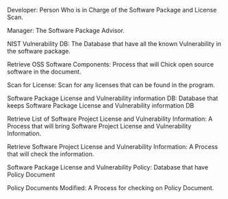Developer: Person Who is in Charge of the Software Package and License Scan.

Manager: The Software Package Advisor.

NIST Vulnerability DB: The Database that have all the known Vulnerability in the software package.

Retrieve OSS Software Components: Process that will Chick open source software in the document.

Scan for License: Scan for any licenses that can be found in the program.

Software Package License and Vulnerability information DB: Database that keeps Software Package License and Vulnerability information DB

Retrieve List of Software Project License and Vulnerability Information: A Process that will bring Software Project License and Vulnerability Information.

Retrieve Software Project License and Vulnerability Information: A Process that will check the information.

Software Package License and Vulnerability Policy: Database that have Policy Document

Policy Documents Modified: A Process for checking on Policy Document.


